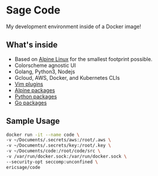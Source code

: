 
Sage Code
===========
My development environment inside of a Docker image!

What's inside
-------------
- Based on [Alpine Linux](https://hub.docker.com/_/alpine/) for the smallest footprint possible.
- Colorscheme agnostic UI
- Golang, Python3, Nodejs
- Gcloud, AWS, Docker, and Kubernetes CLIs
- [Vim plugins](https://github.com/ericsage/code/blob/master/configfiles/.vimrc#L27-L74)
- [Alpine packages](https://github.com/ericsage/code/blob/master/packages/apk)
- [Python packages](https://github.com/ericsage/code/blob/master/packages/pip)
- [Go packages](https://github.com/ericsage/code/blob/master/packages/go)

Sample Usage
------------
```bash
docker run -it --name code \
-v ~/Documents/.secrets/aws:/root/.aws \
-v ~/Documents/.secrets/key:/root/.key \
-v ~/Documents/code:/root/code/src \
-v /var/run/docker.sock:/var/run/docker.sock \
--security-opt seccomp:unconfined \
ericsage/code
```
